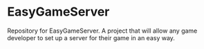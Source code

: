 # EasyGameServer
Repository for EasyGameServer. A project that will allow any game developer to set up a server for their game in an easy way.
